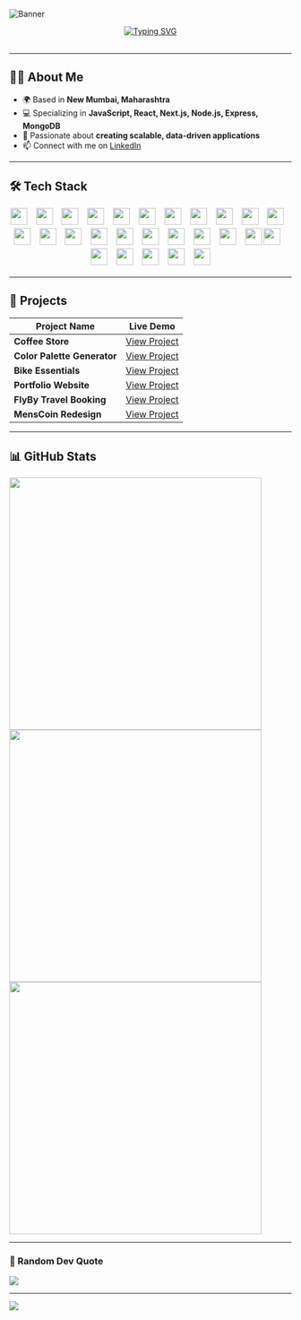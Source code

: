 <!-- ════════════ 👤 PROFILE BANNER ════════════ --> 
<!-- Replace with your own banner if you have one -->
![Banner](https://via.placeholder.com/1000x300.png?text=Vikash+Mishra+-+MERN+Stack+Developer)

<!-- ============================= -->
<!-- 💡 Typing Animation Banner -->
<!-- ============================== -->
<div align="center">
    <a href="https://git.io/typing-svg">
        <img src="https://readme-typing-svg.herokuapp.com?font=Poppins&weight=800&size=30&duration=2500&pause=1000&color=58A0C8&center=true&vCenter=true&width=900&lines=Hi%2C+I'm+Vikash+Mishra!;MERN+Stack+Developer;Full+Stack+Developer;Building+Data-driven+Web+Apps" alt="Typing SVG"/>
    </a>
</div>
<br/>

---

## 👨‍💻 About Me
- 🌍 Based in **New Mumbai, Maharashtra**
- 💻 Specializing in **JavaScript, React, Next.js, Node.js, Express, MongoDB**
- 🎯 Passionate about **creating scalable, data-driven applications**
- 📫 Connect with me on [LinkedIn](https://www.linkedin.com/in/vikash-mishra-6803a1362/)

---

## 🛠 Tech Stack
<div align="center" style="line-height: 1.6;">

  <img src="https://img.shields.io/badge/JavaScript-F7DF1E?logo=javascript&logoColor=black&style=for-the-badge" height="30" />
  <img width="8" />
  <img src="https://img.shields.io/badge/TypeScript-3178C6?logo=typescript&logoColor=white&style=for-the-badge" height="30" />
  <img width="8" />
  <img src="https://img.shields.io/badge/React-61DAFB?logo=react&logoColor=black&style=for-the-badge" height="30" />
  <img width="8" />
  <img src="https://img.shields.io/badge/Next.js-000000?logo=nextdotjs&logoColor=white&style=for-the-badge" height="30" />
  <img width="8" />
  <img src="https://img.shields.io/badge/Node.js-339933?logo=node.js&logoColor=white&style=for-the-badge" height="30" />
  <img width="8" />
  <img src="https://img.shields.io/badge/Express.js-000000?logo=express&logoColor=white&style=for-the-badge" height="30" />
  <img width="8" />
  <img src="https://img.shields.io/badge/MongoDB-47A248?logo=mongodb&logoColor=white&style=for-the-badge" height="30" />
  <img width="8" />
  <img src="https://img.shields.io/badge/PostgreSQL-336791?logo=postgresql&logoColor=white&style=for-the-badge" height="30" />
  <img width="8" />
  <img src="https://img.shields.io/badge/Supabase-3ECF8E?logo=supabase&logoColor=white&style=for-the-badge" height="30" />
  <img width="8" />
  <img src="https://img.shields.io/badge/Appwrite-FF6D00?logo=appwrite&logoColor=white&style=for-the-badge" height="30" />
  <img width="8" />
  <img src="https://img.shields.io/badge/TailwindCSS-06B6D4?logo=tailwindcss&logoColor=white&style=for-the-badge" height="30" />
  <img width="8" />
  <img src="https://img.shields.io/badge/shadcn/ui-111827?logo=shadcn&logoColor=white&style=for-the-badge" height="30" />
  <img width="8" />
  <img src="https://img.shields.io/badge/Framer%20Motion-EF4B4B?logo=framer&logoColor=white&style=for-the-badge" height="30" />
  <img width="8" />
  <img src="https://img.shields.io/badge/Material%20UI-007FFF?logo=mui&logoColor=white&style=for-the-badge" height="30" />
  <img width="8" />
  <img src="https://img.shields.io/badge/Redux-593D88?logo=redux&logoColor=white&style=for-the-badge" height="30" />
  <img width="8" />
  <img src="https://img.shields.io/badge/Vercel-000000?logo=vercel&logoColor=white&style=for-the-badge" height="30" />
  <img width="8" />
  <img src="https://img.shields.io/badge/Netlify-00C7B7?logo=netlify&logoColor=white&style=for-the-badge" height="30" />
  <img width="8" />
  <img src="https://img.shields.io/badge/Google%20Cloud-4285F4?logo=googlecloud&logoColor=white&style=for-the-badge" height="30" />
  <img width="8" />
  <img src="https://img.shields.io/badge/Git-F05032?logo=git&logoColor=white&style=for-the-badge" height="30" />
  <img width="8" />
  <img src="https://img.shields.io/badge/GitHub-181717?logo=github&logoColor=white&style=for-the-badge" height="30" />
  <img width="8" />
  <img src="https://img.shields.io/badge/ESLint-4B32C3?logo=eslint&logoColor=white&style=for-the-badge" height="30" />
<img src="https://img.shields.io/badge/Docker-2496ED?logo=docker&logoColor=white&style=for-the-badge" height="30" />
<img width="8" />
<img src="https://img.shields.io/badge/GraphQL-E10098?logo=graphql&logoColor=white&style=for-the-badge" height="30" />
<img width="8" />
<img src="https://img.shields.io/badge/Prisma-2D3748?logo=prisma&logoColor=white&style=for-the-badge" height="30" />
<img width="8" />
<img src="https://img.shields.io/badge/React%20Query-FF4154?logo=reactquery&logoColor=white&style=for-the-badge" height="30" />
<img width="8" />
<img src="https://img.shields.io/badge/Jest-C21325?logo=jest&logoColor=white&style=for-the-badge" height="30" />
<img width="8" />
<img src="https://img.shields.io/badge/Cypress-17202C?logo=cypress&logoColor=white&style=for-the-badge" height="30" />

</div>

---

## 🚀 Projects

| Project Name | Live Demo |
|--------------|-----------|
| **Coffee Store** | [View Project](https://coffee-store-vikash.netlify.app/) |
| **Color Palette Generator** | [View Project](https://color-palette-generator11.netlify.app/) |
| **Bike Essentials** | [View Project](https://bike-essentials.netlify.app/) |
| **Portfolio Website** | [View Project](https://arik-practice-portfolio.netlify.app/) |
| **FlyBy Travel Booking** | [View Project](https://flybytravelbooking.netlify.app/) |
| **MensCoin Redesign** | [View Project](https://menscoin-redesign.vercel.app/) |

---

## 📊 GitHub Stats
<div >
<img src="https://github-readme-stats.vercel.app/api?username=Vikash-Mishra06&theme=gotham&show_icons=true&hide_border=false&count_private=true" width="450"/>
<br/>
<img src="https://streak-stats.demolab.com/?user=Vikash-Mishra06&theme=gotham&hide_border=false" width="450"/>
<br/>
<img src="https://github-readme-stats.vercel.app/api/top-langs/?username=Vikash-Mishra06&layout=compact&theme=gotham&hide_border=false" width="450"/>
</div>

---

### 💬 Random Dev Quote
<img src="https://quotes-github-readme.vercel.app/api?type=horizontal&theme=tokyonight"/>

---

<p align="left">
    <img src="https://komarev.com/ghpvc/?username=Vikash-Mishra06&label=Profile%20views&color=0e75b6&style=flat" />
</p>

<!-- ════════════ © VIKASH MISHRA ════════════ -->
